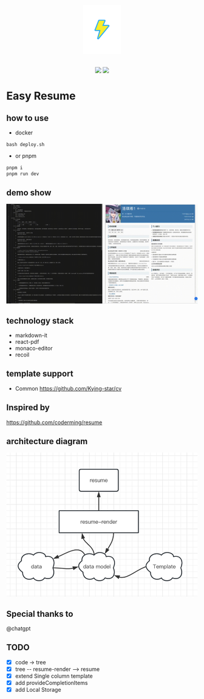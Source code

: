 <div align=center>
<img src='./public/logo.png' style="width:100px;">
<br>
<br>

![](https://img.shields.io/badge/npm-8.19.3-blue)
![](https://img.shields.io/badge/node-16.19.1-green)

</div>

# Easy Resume

## how to use

- docker

```
bash deploy.sh
```

- or pnpm

```
pnpm i
pnpm run dev
```

## demo show

![](./public/demo.gif)

## technology stack

- markdown-it
- react-pdf
- monaco-editor
- recoil

## template support

- Common https://github.com/Kying-star/cv

## Inspired by

https://github.com/coderming/resume

## architecture diagram

![](./public/Architecture.png)

## Special thanks to

@chatgpt

## TODO

- [x] code -> tree
- [x] tree -- resume-render --> resume
- [x] extend Single column template
- [x] add provideCompletionItems
- [x] add Local Storage
